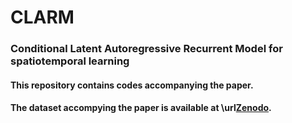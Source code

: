 # CLARM
### Conditional Latent Autoregressive Recurrent Model for spatiotemporal learning
#### This repository contains codes accompanying the paper. 

#### The dataset accompying the paper is available at \url[Zenodo](https://zenodo.org/10.5281/zenodo.10819001).
